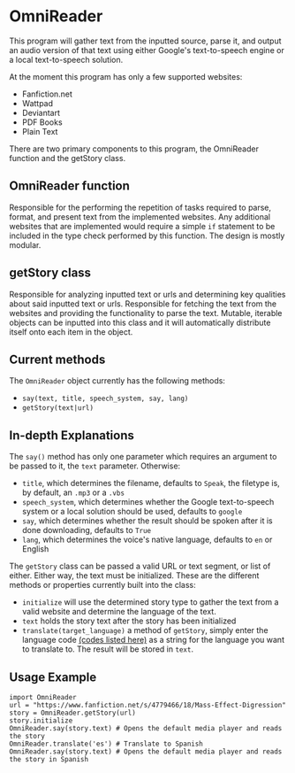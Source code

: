 OmniReader
===
This program will gather text from the inputted source, parse it, and output an audio version of that text using either Google's text-to-speech engine or a local text-to-speech solution.

At the moment this program has only a few supported websites:
  - Fanfiction.net
  - Wattpad
  - Deviantart
  - PDF Books
  - Plain Text

There are two primary components to this program, the OmniReader function and the getStory class.

OmniReader function
---
  Responsible for the performing the repetition of tasks required to parse, format, and present text from the implemented websites.
  Any additional websites that are implemented would require a simple `if` statement to be included in the type check performed by this function.
  The design is mostly modular.

getStory class
---
  Responsible for analyzing inputted text or urls and determining key qualities about said inputted text or urls.
  Responsible for fetching the text from the websites and providing the functionality to parse the text.
  Mutable, iterable objects can be inputted into this class and it will automatically distribute itself onto each item in the object.

Current methods
---

 The `OmniReader` object currently has the following methods:
 
  - `say(text, title, speech_system, say, lang)`
  - `getStory(text|url)`

In-depth Explanations
---

 The `say()` method has only one parameter which requires an argument to be passed to it, the `text` parameter. 
 Otherwise:
 
  - `title`, which determines the filename, defaults to `Speak`, the filetype is, by default, an `.mp3` or a `.vbs`
  - `speech_system`, which determines whether the Google text-to-speech system or a local solution should be used, defaults to `google`
  - `say`, which determines whether the result should be spoken after it is done downloading, defaults to `True`
  - `lang`, which determines the voice's native language, defaults to `en` or English

The `getStory` class can be passed a valid URL or text segment, or list of either. Either way, the text must be initialized.
 These are the different methods or properties currently built into the class:
 
  - `initialize` will use the determined story type to gather the text from a valid website and determine the language of the text.
  - `text` holds the story text after the story has been initialized
  - `translate(target_language)` a method of `getStory`, simply enter the language code [(codes listed here)](https://cloud.google.com/translate/v2/using_rest?hl=en#language-params) as a string for the language you want to translate to. The result will be stored in `text`.

Usage Example
---

    import OmniReader
    url = "https://www.fanfiction.net/s/4779466/18/Mass-Effect-Digression"
    story = OmniReader.getStory(url)
    story.initialize
    OmniReader.say(story.text) # Opens the default media player and reads the story
    OmniReader.translate('es') # Translate to Spanish
    OmniReader.say(story.text) # Opens the default media player and reads the story in Spanish

